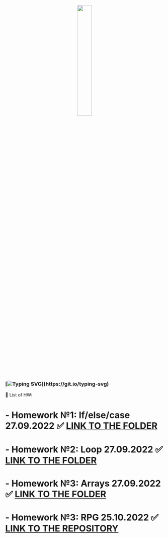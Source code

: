 <div align="center">
<img src="https://www.softserveinc.com/cdn/img/press/regional/news/SS-logo.PNG" align="center" style="width: 30%" />
</div>  
  
### [![Typing SVG](https://readme-typing-svg.herokuapp.com?color=%2336BCF7&lines=SoftServe+HomeWorks:)](https://git.io/typing-svg)
  

🔭 List of HW:  
  

# - Homework №1: If/else/case 27.09.2022 ✅  [LINK TO THE FOLDER](https://github.com/Maslyna/Java-Homework/blob/master/src/Homework1)
# - Homework №2: Loop 27.09.2022 ✅  [LINK TO THE FOLDER](https://github.com/Maslyna/Java-Homework/blob/master/src/Homework2)
# - Homework №3: Arrays 27.09.2022 ✅  [LINK TO THE FOLDER](https://github.com/Maslyna/Java-Homework/blob/master/src/Homework3)
# - Homework №3: RPG 25.10.2022 ✅  [LINK TO THE REPOSITORY](https://github.com/Maslyna/SoftserveLittleRPG)
